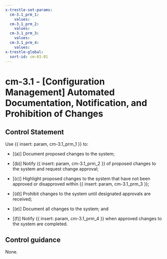 ```yaml
---
x-trestle-set-params:
  cm-3.1_prm_1:
    values:
  cm-3.1_prm_2:
    values:
  cm-3.1_prm_3:
    values:
  cm-3.1_prm_4:
    values:
x-trestle-global:
  sort-id: cm-03.01
---
```


# cm-3.1 - \[Configuration Management\] Automated Documentation, Notification, and Prohibition of Changes

## Control Statement

Use {{ insert: param, cm-3.1_prm_1 }} to:

- \[(a)\] Document proposed changes to the system;

- \[(b)\] Notify {{ insert: param, cm-3.1_prm_2 }} of proposed changes to the system and request change approval;

- \[(c)\] Highlight proposed changes to the system that have not been approved or disapproved within {{ insert: param, cm-3.1_prm_3 }};

- \[(d)\] Prohibit changes to the system until designated approvals are received;

- \[(e)\] Document all changes to the system; and

- \[(f)\] Notify {{ insert: param, cm-3.1_prm_4 }} when approved changes to the system are completed.

## Control guidance

None.
